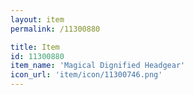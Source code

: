 ```yaml
---
layout: item
permalink: /11300880

title: Item
id: 11300880
item_name: 'Magical Dignified Headgear'
icon_url: 'item/icon/11300746.png'
---
```

